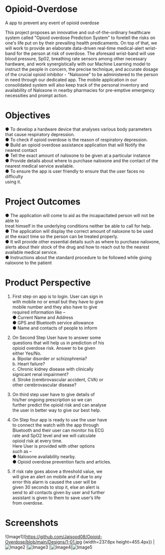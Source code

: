 # Opioid-Overdose

A app to prevent any event of opioid overdose

This project proposes an innovative and out-of-the-ordinary healthcare system called
"Opioid overdose Prediction System" to foretell the risks on one's life put on by their
prevailing health predicaments. On top of that, we will work to provide an elaborate
data-driven real-time medical-alert wrist-band for the person at risk of overdose.
The aforesaid wrist-band will use blood pressure, Sp02, breathing rate sensors among
other necessary hardware, and work synergistically with our Machine Learning model
to instruct the people in concern, the precise technique, and accurate dosage of the
crucial opioid inhibitor - "Naloxone" to be administered
to the person in need through our dedicated app.
The mobile application in our consolidated system will also keep track of the personal
inventory and availability of Naloxone in nearby pharmacies for pre-emptive
emergency necessities and prompt action.


# Objectives

● To develop a hardware device that analyses various body parameters that
cause respiratory depression.  
● To check if opioid overdose is the reason of respiratory depression.  
● Build an opioid overdose assistance application that will Notify the nearest contact  
● Tell the exact amount of naloxone to be given at a particular instance  
● Provide details about where to purchase naloxone and the contact of the nearest medical service available.  
● To ensure the app is user friendly to ensure that the user faces no difficulty  
using it.  


# Project Outcomes 

● The application will come to aid as the incapacitated person will not be able to  
treat himself in the underlying conditions neither be able to call for help.  
● The application will display the correct amount of naloxone to be used  
at the exact time so the person can be treated properly.  
● It will provide other essential details such as where to purchase naloxone,  
alerts about their stock of the drug and how to reach out to the nearest  
available medical service.  
● Instructions about the standard procedure to be followed while giving  
naloxone to the patient    

# Product Perspective  


1. First step on app is to login. User can sign in     
with mobile no or email but they have to give    
mobile number and they also have to give  
required information like –  
● Current Name and Address  
● GPS and Bluetooth service allowance  
● Name and contacts of people to inform  


2. On Second Step User have to answer some  
questions that will help us in prediction of his  
opioid overdose risk. Answer to be given  
either Yes/No.  
a. Bipolar disorder or schizophrenia?  
b. Heart failure?  
c. Chronic kidney disease with clinically  
signicant renal impairment?  
d. Stroke (cerebrovascular accident, CVA) or  
other cerebrovascular disease?  


3. On third step user have to give details of  
his/her ongoing prescription so we can  
further predict the opioid risk and can analyse  
the user in better way to give our best help.  



4. On Step four app is ready to use the user have  
to connect the watch with the app through  
Bluetooth and their user can monitor his ECG  
rate and SpO2 level and we will calculate  
opioid risk at every time.  
Here User is provided with other options  
such as –  
● Naloxone availability nearby.  
● Opioid overdose prevention facts and articles.  


5. If risk rate goes above a threshold value, we  
will give an alert on mobile and if due to any  
error this alarm is caused the user will be  
given 30 seconds to stop it, else an alert is  
send to all contacts given by user and further  
assistant is given to them to save user’s life  
from overdose.  

# Screenshots 
![Image1](https://github.com/Jaisood08/Opioid-Overdose/blob/main/Designs/1-01.jpg {width=237.6px height=455.4px})  |![Image2](https://github.com/Jaisood08/Opioid-Overdose/blob/main/Designs/1-04.jpg) |![Image3](https://github.com/Jaisood08/Opioid-Overdose/blob/main/Designs/1-05.jpg) |![Image4](https://github.com/Jaisood08/Opioid-Overdose/blob/main/Designs/1-02.jpg)|![Image5](https://github.com/Jaisood08/Opioid-Overdose/blob/main/Designs/1-03.jpg)  
